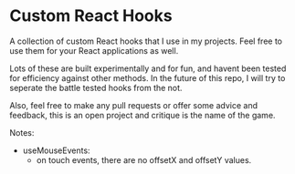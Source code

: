 # Custom React Hooks
A collection of custom React hooks that I use in my projects. Feel free to use them for your React applications as well.

Lots of these are built experimentally and for fun, and havent been tested for efficiency against other methods. In the future of this repo, I will try to seperate the battle tested hooks from the not.

Also, feel free to make any pull requests or offer some advice and feedback, this is an open project and critique is the name of the game.

Notes:
- useMouseEvents:
  - on touch events, there are no offsetX and offsetY values.
